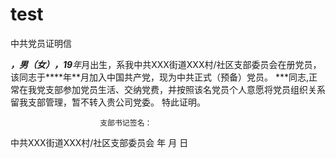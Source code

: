 # test
中共党员证明信

***，男（女），19**年*月出生，系我中共XXX街道XXX村/社区支部委员会在册党员，该同志于****年**月加入中国共产党，现为中共正式（预备）党员。
***同志,正常在我党支部参加党员生活、交纳党费，并按照该名党员个人意愿将党员组织关系留我支部管理，暂不转入贵公司党委。
特此证明。

                        支部书记签名：
中共XXX街道XXX村/社区支部委员会
                              年   月   日
